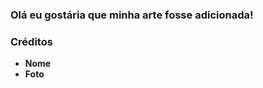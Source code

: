 ### Olá eu gostária que minha arte fosse adicionada! ###

<!--Cole sua arte Aqui -->

### Créditos ###
* **Nome** <!-- Nome e Sobrenome OU Pseudonimo -->
* **Foto** <!-- Uma foto que te identifique (ou apenas escreva github) -->
